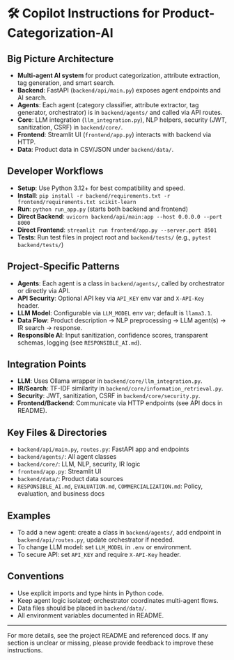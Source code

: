# 🛠️ Copilot Instructions for Product-Categorization-AI

## Big Picture Architecture
- **Multi-agent AI system** for product categorization, attribute extraction, tag generation, and smart search.
- **Backend**: FastAPI (`backend/api/main.py`) exposes agent endpoints and AI search.
- **Agents**: Each agent (category classifier, attribute extractor, tag generator, orchestrator) is in `backend/agents/` and called via API routes.
- **Core**: LLM integration (`llm_integration.py`), NLP helpers, security (JWT, sanitization, CSRF) in `backend/core/`.
- **Frontend**: Streamlit UI (`frontend/app.py`) interacts with backend via HTTP.
- **Data**: Product data in CSV/JSON under `backend/data/`.

## Developer Workflows
- **Setup**: Use Python 3.12+ for best compatibility and speed.
- **Install**: `pip install -r backend/requirements.txt -r frontend/requirements.txt scikit-learn`
- **Run**: `python run_app.py` (starts both backend and frontend)
- **Direct Backend**: `uvicorn backend/api/main:app --host 0.0.0.0 --port 8000`
- **Direct Frontend**: `streamlit run frontend/app.py --server.port 8501`
- **Tests**: Run test files in project root and `backend/tests/` (e.g., `pytest backend/tests/`)

## Project-Specific Patterns
- **Agents**: Each agent is a class in `backend/agents/`, called by orchestrator or directly via API.
- **API Security**: Optional API key via `API_KEY` env var and `X-API-Key` header.
- **LLM Model**: Configurable via `LLM_MODEL` env var; default is `llama3.1`.
- **Data Flow**: Product description → NLP preprocessing → LLM agent(s) → IR search → response.
- **Responsible AI**: Input sanitization, confidence scores, transparent schemas, logging (see `RESPONSIBLE_AI.md`).

## Integration Points
- **LLM**: Uses Ollama wrapper in `backend/core/llm_integration.py`.
- **IR/Search**: TF-IDF similarity in `backend/core/information_retrieval.py`.
- **Security**: JWT, sanitization, CSRF in `backend/core/security.py`.
- **Frontend/Backend**: Communicate via HTTP endpoints (see API docs in README).

## Key Files & Directories
- `backend/api/main.py`, `routes.py`: FastAPI app and endpoints
- `backend/agents/`: All agent classes
- `backend/core/`: LLM, NLP, security, IR logic
- `frontend/app.py`: Streamlit UI
- `backend/data/`: Product data sources
- `RESPONSIBLE_AI.md`, `EVALUATION.md`, `COMMERCIALIZATION.md`: Policy, evaluation, and business docs

## Examples
- To add a new agent: create a class in `backend/agents/`, add endpoint in `backend/api/routes.py`, update orchestrator if needed.
- To change LLM model: set `LLM_MODEL` in `.env` or environment.
- To secure API: set `API_KEY` and require `X-API-Key` header.

## Conventions
- Use explicit imports and type hints in Python code.
- Keep agent logic isolated; orchestrator coordinates multi-agent flows.
- Data files should be placed in `backend/data/`.
- All environment variables documented in README.

---
For more details, see the project README and referenced docs. If any section is unclear or missing, please provide feedback to improve these instructions.
